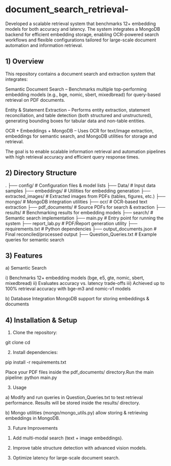 # document_search_retrieval-
Developed a scalable retrieval system that benchmarks 12+ embedding models for both accuracy and latency. The system integrates a MongoDB backend for efficient embedding storage, enabling OCR-powered search workflows and flexible configurations tailored for large-scale document automation and information retrieval.

## 1) Overview

This repository contains a document search and extraction system that integrates:

Semantic Document Search – Benchmarks multiple top-performing embedding models (e.g., bge, nomic, sbert, mixedbread) for query-based retrieval on PDF documents.

Entity & Statement Extraction – Performs entity extraction, statement reconciliation, and table detection (both structured and unstructured), generating bounding boxes for tabular data and non-table entities.

OCR + Embeddings + MongoDB – Uses OCR for text/image extraction, embeddings for semantic search, and MongoDB utilities for storage and retrieval.

The goal is to enable scalable information retrieval and automation pipelines with high retrieval accuracy and efficient query response times.

## 2) Directory Structure
.
├── config/                  # Configuration files & model lists
├── Data/                    # Input data samples
├── embeddings/              # Utilities for embedding generation
├── extracted_images/        # Extracted images from PDFs (tables, figures, etc.)
├── mongo/                   # MongoDB integration utilities
├── ocr/                     # OCR-based text extraction
├── pdf_documents/           # Source PDFs for search & extraction
├── results/                 # Benchmarking results for embedding models
├── search/                  # Semantic search implementation
├── main.py                  # Entry point for running the system
├── report_lab.py            # PDF/Report generation utility
├── requirements.txt         # Python dependencies
├── output_documents.json    # Final reconciled/processed output
├── Question_Queries.txt     # Example queries for semantic search

## 3) Features

a) Semantic Search

i) Benchmarks 12+ embedding models (bge, e5, gte, nomic, sbert, mixedbread)
ii) Evaluates accuracy vs. latency trade-offs
iii) Achieved up to 100% retrieval accuracy with bge-m3 and nomic-v1 models

b) Database Integration
MongoDB support for storing embeddings & documents


## 4) Installation & Setup

1. Clone the repository:

git clone <repo-url>
cd <repo-name>


2. Install dependencies:

pip install -r requirements.txt


Place your PDF files inside the pdf_documents/ directory.Run the main pipeline:
python main.py

3. Usage


a) Modify and run queries in Question_Queries.txt to test retrieval performance.
Results will be stored inside the results/ directory.

b) Mongo utilities (mongo/mongo_utils.py) allow storing & retrieving embeddings in MongoDB.

3. Future Improvements

1) Add multi-modal search (text + image embeddings).

2) Improve table structure detection with advanced vision models.

3) Optimize latency for large-scale document search.
